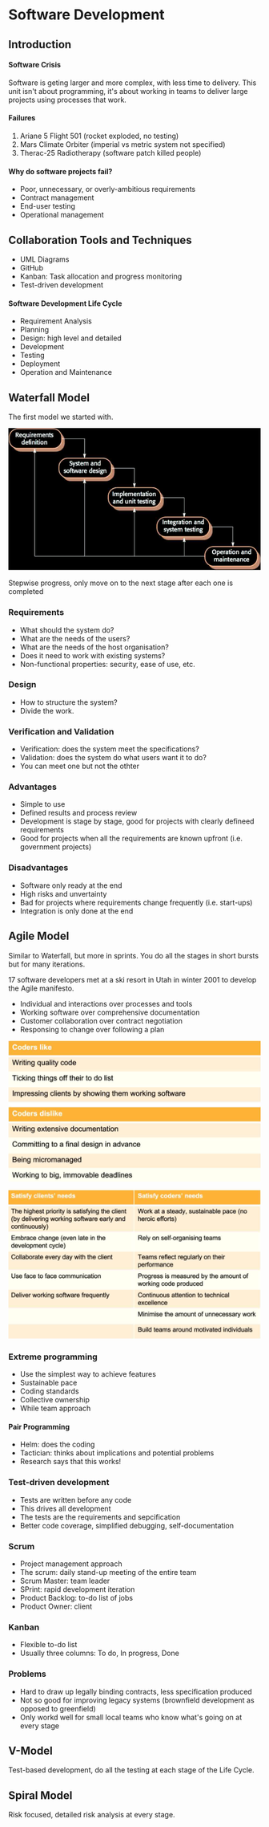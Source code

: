 # Software Development

## Introduction

#### Software Crisis

Software is geting larger and more complex, with less time to delivery. This unit isn't about programming, it's about working in teams to deliver large projects using processes that work. 

#### Failures

1. Ariane 5 Flight 501 (rocket exploded, no testing)
2. Mars Climate Orbiter (imperial vs metric system not specified)
3. Therac-25 Radiotherapy (software patch killed people)

#### Why do software projects fail?

* Poor, unnecessary, or overly-ambitious requirements
* Contract management
* End-user testing
* Operational management

## Collaboration Tools and Techniques

* UML Diagrams
* GitHub
* Kanban: Task allocation and progress monitoring
* Test-driven development

#### Software Development Life Cycle

* Requirement Analysis
* Planning
* Design: high level and detailed
* Development
* Testing
* Deployment
* Operation and Maintenance

## Waterfall Model

The first model we started with. 

![Waterfall Model Diagram](resources/waterfall.png)

Stepwise progress, only move on to the next stage after each one is completed

### Requirements

* What should the system do?
* What are the needs of the users?
* What are the needs of the host organisation?
* Does it need to work with existing systems?
* Non-functional properties: security, ease of use, etc.

### Design

* How to structure the system?
* Divide the work. 

### Verification and Validation

* Verification: does the system meet the specifications?
* Validation: does the system do what users want it to do?
* You can meet one but not the othter

### Advantages

* Simple to use
* Defined results and process review
* Development is stage by stage, good for projects with clearly defineed requirements
* Good for projects when all the requirements are known upfront (i.e. government projects)

### Disadvantages

* Software only ready at the end
* High risks and unvertainty
* Bad for projects where requirements change frequently (i.e. start-ups)
* Integration is only done at the end

## Agile Model

Similar to Waterfall, but more in sprints. You do all the stages in short bursts but for many iterations. 

17 software developers met at a ski resort in Utah in winter 2001 to develop the Agile manifesto. 

* Individual and interactions over processes and tools
* Working software over comprehensive documentation
* Customer collaboration over contract negotiation
* Responsing to change over following a plan

![](resources/agile1.png)

![](resources/agile2.png)

### Extreme programming

* Use the simplest way to achieve features
* Sustainable pace
* Coding standards
* Collective ownership
* While team approach

#### Pair Programming

* Helm: does the coding
* Tactician: thinks about implications and potential problems
* Research says that this works!

### Test-driven development

* Tests are written before any code
* This drives all development
* The tests are the requirements and sepcification
* Better code coverage, simplified debugging, self-documentation

### Scrum

* Project management approach
* The scrum: daily stand-up meeting of the entire team
* Scrum Master: team leader
* SPrint: rapid development iteration
* Product Backlog: to-do list of jobs
* Product Owner: client

### Kanban

* Flexible to-do list
* Usually three columns: To do, In progress, Done

### Problems

* Hard to draw up legally binding contracts, less specification produced
* Not so good for improving legacy systems (brownfield development as opposed to greenfield)
* Only workd well for small local teams who know what's going on at every stage

## V-Model

Test-based development, do all the testing at each stage of the Life Cycle.

## Spiral Model

Risk focused, detailed risk analysis at every stage. 

